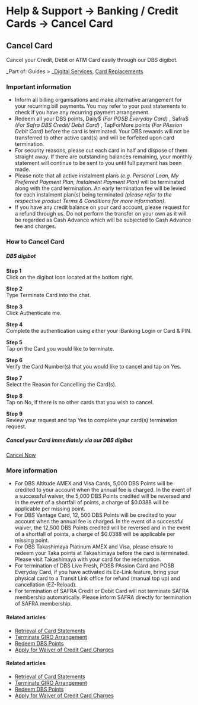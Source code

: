 # Help & Support -> Banking / Credit Cards -> Cancel Card

## Cancel Card

Cancel your Credit, Debit or ATM Card easily through our DBS digibot.

_Part of: Guides > _[Digital Services](https://www.dbs.com.sg/personal/support/digital-services-main.html?pid=sg-dbs-help-support-text), [Card Replacements](https://www.dbs.com.sg/personal/support/guide-card-replacement.html)

### Important information

  * Inform all billing organisations and make alternative arrangement for your recurring bill payments. You may refer to your past statements to check if you have any recurring payment arrangement. 
  * Redeem all your DBS points, Daily$ _(For POSB Everyday Card)_ , Safra$ _(For Safra DBS Credit/ Debit Card)_ , TapForMore points _(For PAssion Debit Card)_ before the card is terminated. Your DBS rewards will not be transferred to other active card(s) and will be forfeited upon card termination.
  * For security reasons, please cut each card in half and dispose of them straight away. If there are outstanding balances remaining, your monthly statement will continue to be sent to you until full payment has been made.
  * Please note that all active instalment plans _(e.g. Personal Loan, My Preferred Payment Plan, Instalment Payment Plan)_ will be terminated along with the card termination. An early termination fee will be levied for each instalment plan(s) being terminated _(please refer to the respective product Terms & Conditions for more information)_.
  * If you have any credit balance on your card account, please request for a refund through us. Do not perform the transfer on your own as it will be regarded as Cash Advance which will be subjected to Cash Advance fee and charges.



### How to Cancel Card

#####  DBS digibot

**Step 1**  
Click on the digibot Icon located at the bottom right. 

**Step 2**  
Type Terminate Card into the chat. 

**Step 3**  
Click Authenticate me. 

**Step 4**  
Complete the authentication using either your iBanking Login or Card & PIN. 

**Step 5**  
Tap on the Card you would like to terminate. 

**Step 6**  
Verify the Card Number(s) that you would like to cancel and tap on Yes. 

**Step 7**  
Select the Reason for Cancelling the Card(s). 

**Step 8**  
Tap on No, if there is no other cards that you wish to cancel. 

**Step 9**  
Review your request and tap Yes to complete your card(s) termination request. 

##### Cancel your Card immediately via our DBS digibot

[Cancel Now](https://chatbanking.dbs.com/mbsg/GCE/A400HS001)

### More information

  * For DBS Altitude AMEX and Visa Cards, 5,000 DBS Points will be credited to your account when the annual fee is charged. In the event of a successful waiver, the 5,000 DBS Points credited will be reversed and in the event of a shortfall of points, a charge of $0.0388 will be applicable per missing point.
  * For DBS Vantage Card, 12, 500 DBS Points will be credited to your account when the annual fee is charged. In the event of a successful waiver, the 12,500 DBS Points credited will be reversed and in the event of a shortfall of points, a charge of $0.0388 will be applicable per missing point.
  * For DBS Takashimaya Platinum AMEX and Visa, please ensure to redeem your Taka points at Takashimaya before the card is terminated. Please visit Takashimaya with your card for the redemption.
  * For termination of DBS Live Fresh, POSB PAssion Card and POSB Everyday Card, if you have activated its Ez-Link feature, bring your physical card to a Transit Link office for refund (manual top up) and cancellation (EZ-Reload).
  * For termination of SAFRA Credit or Debit Card will not terminate SAFRA membership automatically. Please inform SAFRA directly for termination of SAFRA membership.



#### Related articles

  * [Retrieval of Card Statements](https://www.dbs.com.sg/personal/support/card-statement-retrieve-statement.html)
  * [Terminate GIRO Arrangement](https://www.dbs.com.sg/personal/support/bank-payment-terminate-giro-arrangement.html)
  * [Redeem DBS Points](https://www.dbs.com.sg/personal/support/card-rewards-redeeming-dbs-points.html)
  * [Apply for Waiver of Credit Card Charges](https://www.dbs.com.sg/personal/support/card-waive-credit-card-cashline-charges.html)



#### Related articles

  * [Retrieval of Card Statements](https://www.dbs.com.sg/personal/support/card-statement-retrieve-statement.html)
  * [Terminate GIRO Arrangement](https://www.dbs.com.sg/personal/support/bank-payment-terminate-giro-arrangement.html)
  * [Redeem DBS Points](https://www.dbs.com.sg/personal/support/card-rewards-redeeming-dbs-points.html)
  * [Apply for Waiver of Credit Card Charges](https://www.dbs.com.sg/personal/support/card-waive-credit-card-cashline-charges.html)


